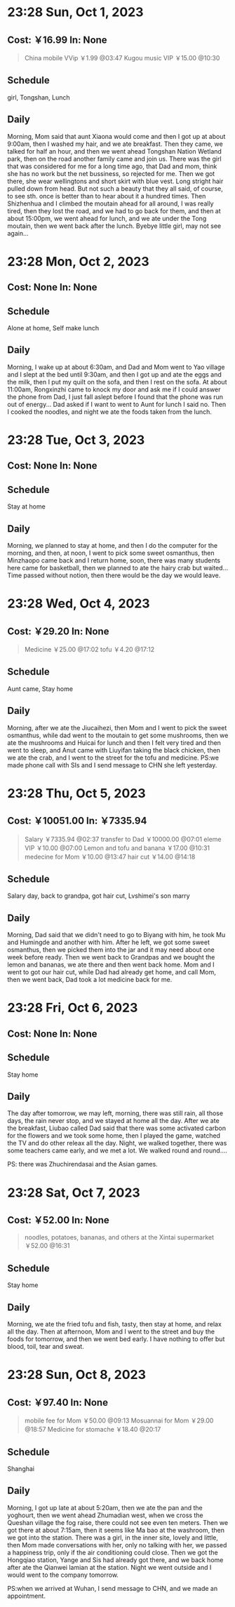 # 23:28 Sun, Oct 1, 2023

## Cost: ￥16.99 In: None
>China mobile VVip ￥1.99
@03:47
>Kugou music VIP ￥15.00
@10:30

## Schedule 
girl, Tongshan, Lunch 

## Daily
Morning, Mom said that aunt Xiaona would come and then I got up at about 9:00am, then I washed my hair, and we ate breakfast. 
Then they came, we talked for half an hour, and then we went ahead Tongshan Nation Wetland park, then on the road another family came and join us.
There was the girl that was considered for me for a long time ago, that Dad and mom, think she has no work but the net bussiness, so rejected for me. Then we got there, she wear wellingtons and short skirt with blue vest.
Long stright hair pulled down from head. But not such a beauty that they all said, of course, to see sth. once is better than to hear about it a hundred times.
Then Shizhenhua and I climbed the moutain ahead for all around, I was really tired, then they lost the road, and we had to go back for them, and then at about 15:00pm, we went ahead for lunch, and we ate under the Tong moutain, then we went back after the lunch.
Byebye little girl, may not see again... 

# 23:28 Mon, Oct 2, 2023

## Cost: None In: None

## Schedule 
Alone at home, Self make lunch

## Daily
Morning, I wake  up at about 6:30am, and Dad and Mom went to Yao village and I slept at the bed until 9:30am, and then I got up and ate the eggs and the milk, then I put my quilt on the sofa, and then I rest on the sofa.
At about 11:00am, Rongxinzhi came to knock my door and ask me if I could answer the phone from Dad, I just fall aslept before I found that the phone was run out of energy... Dad asked if I want to went to Aunt for lunch I said no.
Then I cooked the noodles, and night we ate the foods taken from the lunch.

# 23:28 Tue, Oct 3, 2023

## Cost: None In: None

## Schedule 
Stay at home

## Daily
Morning, we planned to stay at home, and then I do the computer for the morning, and then, at noon, I went to pick some sweet osmanthus, then Minzhaopo came back and I return home, soon, there was many students here came for basketball, then we planned to ate the hairy crab but waited...
Time passed without notion, then there would be the day we would leave.

# 23:28 Wed, Oct 4, 2023

## Cost: ￥29.20 In: None
>Medicine ￥25.00
@17:02
>tofu ￥4.20
@17:12

## Schedule 
Aunt came, Stay home

## Daily
Morning, after we ate the Jiucaihezi, then Mom and I went to pick the sweet osmanthus, while dad went to the moutain to get some mushrooms, then we ate the mushrooms and Huicai for lunch and then I felt very tired and then went to sleep, and Anut came with Liuyifan taking the black chicken, then we ate the crab, and I went to the street for the tofu and medicine.
PS:we made phone call with SIs and I send message to CHN she left yesterday.

# 23:28 Thu, Oct 5, 2023

## Cost: ￥10051.00 In: ￥7335.94
>Salary ￥7335.94
@02:37
>transfer to Dad ￥10000.00
@07:01
>eleme VIP ￥10.00
@07:00
>Lemon and tofu and banana ￥17.00
@10:31
>medecine for Mom ￥10.00
@13:47
>hair cut ￥14.00
@14:18

## Schedule 
Salary day, back to grandpa, got hair cut, Lvshimei's son marry

## Daily
Morning, Dad said that we didn't need to go to Biyang with him, he took Mu and Humingde and another with him. 
After he left, we got some sweet osmanthus, then we picked them into the jar and it may need about one week before ready.
Then we went back to Grandpas and we bought the lemon and bananas, we ate there and then went back home. Mom and I went to got our hair cut, while Dad had already get home, and call Mom, then we went back, Dad took a lot medicine back for me. 

# 23:28 Fri, Oct 6, 2023

## Cost: None In: None

## Schedule 
Stay home

## Daily
The day after tomorrow, we may left, morning, there was still rain, all those days, the rain never stop, and we stayed at home all the day.
After we ate the breakfast, Liubao called Dad said that there was some activated carbon for the flowers and we took some home, then I played the game, watched the TV and do other releax all the day.
Night, we walked together, there was some teachers came early, and we met a lot. We walked round and round....

PS: there was Zhuchirendasai and the Asian games.

# 23:28 Sat, Oct 7, 2023

## Cost: ￥52.00 In: None
>noodles, potatoes, bananas, and others at the Xintai supermarket ￥52.00
@16:31 

## Schedule 
Stay home

## Daily
Morning, we ate the fried tofu and fish, tasty, then stay at home, and relax all the day. 
Then at afternoon, Mom and I went to the street and buy the foods for tomorrow, and then we went bed early. I have nothing to offer but blood, toil, tear and sweat.  

# 23:28 Sun, Oct 8, 2023

## Cost: ￥97.40 In: None
>mobile fee for Mom ￥50.00
@09:13
>Mosuannai for Mom ￥29.00
@18:57
>Medicine for stomache ￥18.40
@20:17

## Schedule 
Shanghai

## Daily
Morning, I got up late at about 5:20am, then we ate the pan and the yoghourt, then we went ahead Zhumadian west, when we cross the Queshan village the fog raise, there could not see even ten meters. Then we got there at about 7:15am, then it seems like Ma bao at the washroom, then we got into the station.
There was a girl, in the inner site, lovely and little, then Mom made conversations with her, only no talking with her, we passed a happiness trip, only if the air conditioning could close.
Then we got the Hongqiao station, Yange and Sis had already got there, and we back home after ate the Qianwei lamian at the station.
Night we went outside and I would went to the company tomorrow. 

PS:when we arrived at Wuhan, I send message to CHN, and we made an appointment.